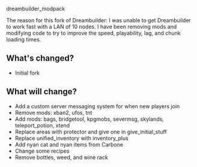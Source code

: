 dreambuilder_modpack

The reason for this fork of Dreambuilder: I was unable to get Dreambuilder
to work fast with a LAN of 10 nodes.  I have been removing mods and
modifying code to try to improve the speed, playability, lag, and chunk
loading times.

What's changed?
---------------
* Initial fork

What will change?
-----------------
* Add a custom server messaging system for when new players join
* Remove mods: xban2, ufos, tnt
* Add mods: bags, bridgetool, kpgmobs, severmsg, skylands, teleport_potion, xtend
* Replace areas with protector and give one in give_initial_stuff
* Replace unified_inventory with inventory_plus
* Add nyan cat and nyan items from Carbone
* Change some recipes
* Remove bottles, weed, and wine rack
